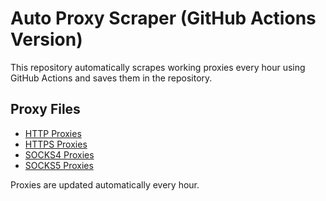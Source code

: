 # Auto Proxy Scraper (GitHub Actions Version)

This repository automatically scrapes working proxies every hour using GitHub Actions and saves them in the repository.

## Proxy Files
- [HTTP Proxies](http_proxies.txt)
- [HTTPS Proxies](https_proxies.txt)
- [SOCKS4 Proxies](socks4_proxies.txt)
- [SOCKS5 Proxies](socks5_proxies.txt)

Proxies are updated automatically every hour.
